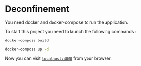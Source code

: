 # Deconfinement

You need docker and docker-compose to run the application.

To start this project you need to launch the following commands :

```sh
docker-compose build
```

```sh
docker-compose up -d
```

Now you can visit [`localhost:4000`](http://localhost:4000) from your browser.
